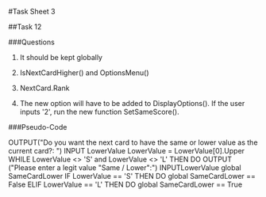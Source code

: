 #Task Sheet 3

##Task 12

###Questions

1. It should be kept globally

2. IsNextCardHigher() and OptionsMenu()

3. NextCard.Rank

4. The new option will have to be added to DisplayOptions(). If the user inputs '2', run the new function SetSameScore().

###Pseudo-Code

OUTPUT("Do you want the next card to have the same or lower value as the current card?: ")
INPUT LowerValue
LowerValue = LowerValue[0].Upper
WHILE LowerValue <> 'S' and LowerValue <> 'L' THEN DO
	OUTPUT ("Please enter a legit value "Same / Lower":")
	INPUTLowerValue
global SameCardLower
IF LowerValue == 'S' THEN DO
	global SameCardLower == False
ELIF LowerValue == 'L' THEN DO
	global SameCardLower == True